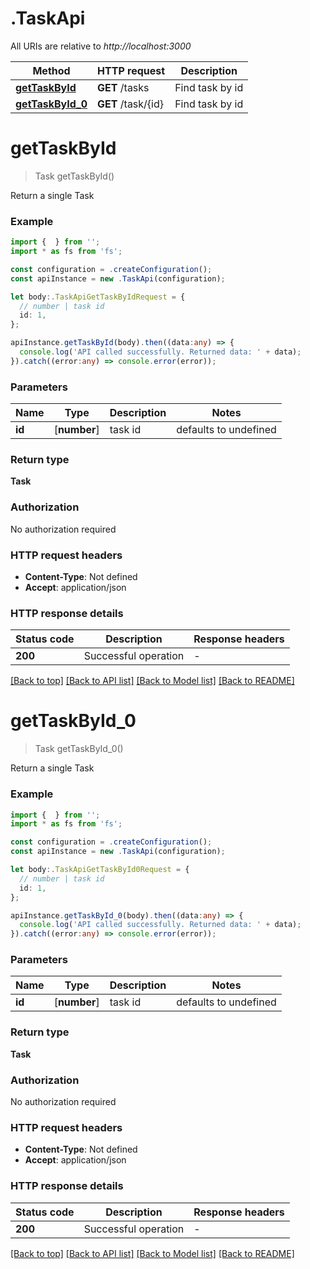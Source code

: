 # .TaskApi

All URIs are relative to *http://localhost:3000*

Method | HTTP request | Description
------------- | ------------- | -------------
[**getTaskById**](TaskApi.md#getTaskById) | **GET** /tasks | Find task by id
[**getTaskById_0**](TaskApi.md#getTaskById_0) | **GET** /task/{id} | Find task by id


# **getTaskById**
> Task getTaskById()

Return a single Task

### Example


```typescript
import {  } from '';
import * as fs from 'fs';

const configuration = .createConfiguration();
const apiInstance = new .TaskApi(configuration);

let body:.TaskApiGetTaskByIdRequest = {
  // number | task id
  id: 1,
};

apiInstance.getTaskById(body).then((data:any) => {
  console.log('API called successfully. Returned data: ' + data);
}).catch((error:any) => console.error(error));
```


### Parameters

Name | Type | Description  | Notes
------------- | ------------- | ------------- | -------------
 **id** | [**number**] | task id | defaults to undefined


### Return type

**Task**

### Authorization

No authorization required

### HTTP request headers

 - **Content-Type**: Not defined
 - **Accept**: application/json


### HTTP response details
| Status code | Description | Response headers |
|-------------|-------------|------------------|
**200** | Successful operation |  -  |

[[Back to top]](#) [[Back to API list]](README.md#documentation-for-api-endpoints) [[Back to Model list]](README.md#documentation-for-models) [[Back to README]](README.md)

# **getTaskById_0**
> Task getTaskById_0()

Return a single Task

### Example


```typescript
import {  } from '';
import * as fs from 'fs';

const configuration = .createConfiguration();
const apiInstance = new .TaskApi(configuration);

let body:.TaskApiGetTaskById0Request = {
  // number | task id
  id: 1,
};

apiInstance.getTaskById_0(body).then((data:any) => {
  console.log('API called successfully. Returned data: ' + data);
}).catch((error:any) => console.error(error));
```


### Parameters

Name | Type | Description  | Notes
------------- | ------------- | ------------- | -------------
 **id** | [**number**] | task id | defaults to undefined


### Return type

**Task**

### Authorization

No authorization required

### HTTP request headers

 - **Content-Type**: Not defined
 - **Accept**: application/json


### HTTP response details
| Status code | Description | Response headers |
|-------------|-------------|------------------|
**200** | Successful operation |  -  |

[[Back to top]](#) [[Back to API list]](README.md#documentation-for-api-endpoints) [[Back to Model list]](README.md#documentation-for-models) [[Back to README]](README.md)


